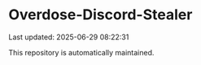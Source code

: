 # Overdose-Discord-Stealer

Last updated: 2025-06-29 08:22:31

This repository is automatically maintained.
